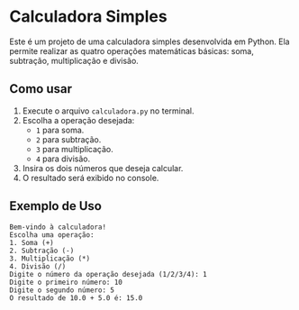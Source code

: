 # Calculadora Simples

Este é um projeto de uma calculadora simples desenvolvida em Python. Ela permite realizar as quatro operações matemáticas básicas: soma, subtração, multiplicação e divisão.

## Como usar

1. Execute o arquivo `calculadora.py` no terminal.
2. Escolha a operação desejada:
   - `1` para soma.
   - `2` para subtração.
   - `3` para multiplicação.
   - `4` para divisão.
3. Insira os dois números que deseja calcular.
4. O resultado será exibido no console.

## Exemplo de Uso

```plaintext
Bem-vindo à calculadora!
Escolha uma operação:
1. Soma (+)
2. Subtração (-)
3. Multiplicação (*)
4. Divisão (/)
Digite o número da operação desejada (1/2/3/4): 1
Digite o primeiro número: 10
Digite o segundo número: 5
O resultado de 10.0 + 5.0 é: 15.0